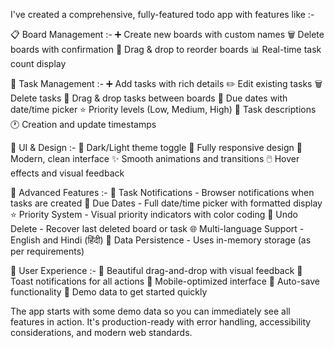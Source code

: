 I've created a comprehensive, fully-featured todo app with features like :-


📋 Board Management :-
➕ Create new boards with custom names
🗑️ Delete boards with confirmation
🔄 Drag & drop to reorder boards
📊 Real-time task count display


📝 Task Management :-
➕ Add tasks with rich details
✏️ Edit existing tasks
🗑️ Delete tasks
🔄 Drag & drop tasks between boards
📅 Due dates with date/time picker
⭐ Priority levels (Low, Medium, High)
📝 Task descriptions
🕐 Creation and update timestamps


🎨 UI & Design :-
🌙 Dark/Light theme toggle
📱 Fully responsive design
🎯 Modern, clean interface
✨ Smooth animations and transitions
🖱️ Hover effects and visual feedback


🔧 Advanced Features :-
🔔 Task Notifications - Browser notifications when tasks are created
📅 Due Dates - Full date/time picker with formatted display
⭐ Priority System - Visual priority indicators with color coding
🔄 Undo Delete - Recover last deleted board or task
🌐 Multi-language Support - English and Hindi (हिंदी)
💾 Data Persistence - Uses in-memory storage (as per requirements)


🎯 User Experience :-
🎨 Beautiful drag-and-drop with visual feedback
🍞 Toast notifications for all actions
📱 Mobile-optimized interface
🚀 Auto-save functionality
🎲 Demo data to get started quickly


The app starts with some demo data so you can immediately see all features in action. It's production-ready with error handling, accessibility considerations, and modern web standards.
